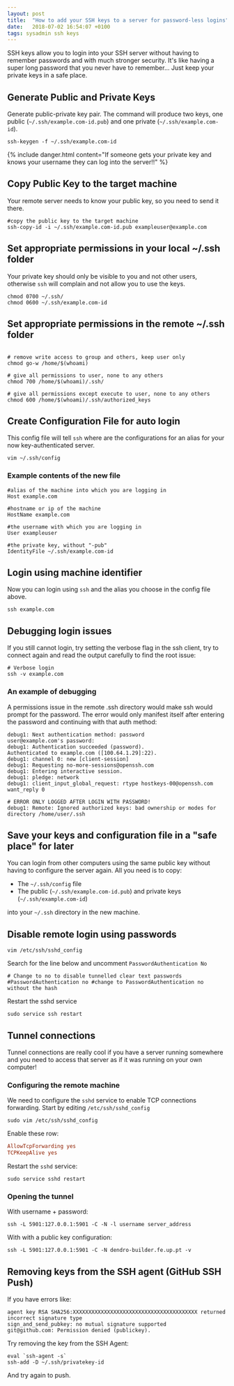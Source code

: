 ```yaml
---
layout: post
title:  "How to add your SSH keys to a server for password-less logins"
date:   2018-07-02 16:54:07 +0100
tags: sysadmin ssh keys
---
```


SSH keys allow you to login into your SSH server without having to remember passwords and with much stronger security. It's like having a super long password that you never have to remember... Just keep your private keys in a safe place.

## Generate Public and Private Keys

Generate public-private key pair. The command will produce two keys, one public (`~/.ssh/example.com-id.pub`) and one private (`~/.ssh/example.com-id`).

```shell
ssh-keygen -f ~/.ssh/example.com-id
```

{% include danger.html content="If someone gets your private key and knows your username they can log into the server!!" %}

## Copy Public Key to the target machine

Your remote server needs to know your public key, so you need to send it there.

```shell
#copy the public key to the target machine
ssh-copy-id -i ~/.ssh/example.com-id.pub exampleuser@example.com
```

## Set appropriate permissions in your local ~/.ssh folder

Your private key should only be visible to you and not other users, otherwise `ssh` will complain and not allow you to use the keys.

```shell
chmod 0700 ~/.ssh/
chmod 0600 ~/.ssh/example.com-id
```

## Set appropriate permissions in the remote ~/.ssh folder

```shell

# remove write access to group and others, keep user only
chmod go-w /home/$(whoami) 

# give all permissions to user, none to any others
chmod 700 /home/$(whoami)/.ssh/

# give all permissions except execute to user, none to any others
chmod 600 /home/$(whoami)/.ssh/authorized_keys 
````

## Create Configuration File for auto login

This config file will tell `ssh` where are the configurations for an alias for your now key-authenticated server.

```shell
vim ~/.ssh/config
```

### Example contents of the new file

```shell
#alias of the machine into which you are logging in
Host example.com

#hostname or ip of the machine
HostName example.com

#the username with which you are logging in
User exampleuser

#the private key, without "-pub"
IdentityFile ~/.ssh/example.com-id
```


## Login using machine identifier

Now you can login using `ssh` and the alias you choose in the config file above.

```shell
ssh example.com
```

## Debugging login issues

If you still cannot login, try setting the verbose flag in the ssh client, try to connect again and read the output carefully to find the root issue:

```shell
# Verbose login
ssh -v example.com
````

### An example of debugging

A permissions issue in the remote .ssh directory would make ssh would prompt for the password. The error would only manifest itself after entering the password and continuing with that auth method:

```shell
debug1: Next authentication method: password
user@example.com's password:
debug1: Authentication succeeded (password).
Authenticated to example.com ([100.64.1.29]:22).
debug1: channel 0: new [client-session]
debug1: Requesting no-more-sessions@openssh.com
debug1: Entering interactive session.
debug1: pledge: network
debug1: client_input_global_request: rtype hostkeys-00@openssh.com want_reply 0

# ERROR ONLY LOGGED AFTER LOGIN WITH PASSWORD!
debug1: Remote: Ignored authorized keys: bad ownership or modes for directory /home/user/.ssh 
```

## Save your keys and configuration file in a "safe place" for later

You can login from other computers using the same public key without having to configure the server again.
All you need is to copy:

 - The `~/.ssh/config` file
 - The public (`~/.ssh/example.com-id.pub`) and private keys (`~/.ssh/example.com-id`)

into your `~/.ssh` directory in the new machine.

## Disable remote login using passwords

```shell
vim /etc/ssh/sshd_config
```

Search for the line below and uncomment `PasswordAuthentication No`

```shell
# Change to no to disable tunnelled clear text passwords
#PasswordAuthentication no #change to PasswordAuthentication no without the hash
```

Restart the sshd service

```shell
sudo service ssh restart
```
## Tunnel connections

Tunnel connections are really cool if you have a server running somewhere and you need to access that server as if it was running on your own computer!

### Configuring the remote machine

We need to configure the `sshd` service to enable TCP connections forwarding. Start by editing `/etc/ssh/sshd_config`

```shell
sudo vim /etc/ssh/sshd_config
```

Enable these row:

```conf
AllowTcpForwarding yes
TCPKeepAlive yes
```

Restart the `sshd` service:

```shell
sudo service sshd restart
```

### Opening the tunnel

With username + password:

```shell
ssh -L 5901:127.0.0.1:5901 -C -N -l username server_address
```

With with a public key configuration:

```shell
ssh -L 5901:127.0.0.1:5901 -C -N dendro-builder.fe.up.pt -v
```

## Removing keys from the SSH agent (GitHub SSH Push)

If you have errors like:

```shell
agent key RSA SHA256:XXXXXXXXXXXXXXXXXXXXXXXXXXXXXXXXXXXXXXXX returned incorrect signature type
sign_and_send_pubkey: no mutual signature supported
git@github.com: Permission denied (publickey).
```

Try removing the key from the SSH Agent:

```shell
eval `ssh-agent -s`
ssh-add -D ~/.ssh/privatekey-id
```

And try again to push. 

